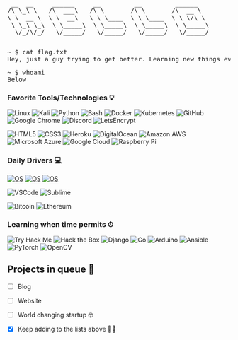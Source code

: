 
<pre>
 __  __     ______     __         __         ______    
/\ \_\ \   /\  ___\   /\ \       /\ \       /\  __ \   
\ \  __ \  \ \  __\   \ \ \____  \ \ \____  \ \ \/\ \  
 \ \_\ \_\  \ \_____\  \ \_____\  \ \_____\  \ \_____\ 
  \/_/\/_/   \/_____/   \/_____/   \/_____/   \/_____/ 
                                                       
</pre>
<pre>
~ $ cat flag.txt
Hey, just a guy trying to get better. Learning new things every day and sometimes yelling into the void. JT{me}
</pre>

<pre>
~ $ whoami
Below
</pre>

### Favorite Tools/Technologies 💡
![Linux](https://img.shields.io/badge/Linux-black?style=flat-square&logo=linux)
![Kali](https://img.shields.io/badge/Kali_linux-black?style=flat-square&logo=kali-linux)
![Python](https://img.shields.io/badge/-Python-black?style=flat-square&logo=Python)
![Bash](https://img.shields.io/badge/-Bash-black?style=flat-square&logo=gnu-bash)
![Docker](https://img.shields.io/badge/-Docker-black?style=flat-square&logo=docker)
![Kubernetes](https://img.shields.io/badge/-Kubernetes-black?style=flat-square&logo=kubernetes)
![GitHub](https://img.shields.io/badge/-GitHub-181717?style=flat-square&logo=github)
![Google Chrome](https://img.shields.io/badge/Chrome-black?style=flat-square&logo=google-chrome)
![Discord](https://img.shields.io/badge/Discord-black?style=flat-square&logo=discord)
![LetsEncrypt](https://img.shields.io/badge/Lets_Encrypt-black?style=flat-square&logo=let%E2%80%99s-encrypt)

![HTML5](https://img.shields.io/badge/-HTML5-E34F26?style=flat-square&logo=html5&logoColor=white)
![CSS3](https://img.shields.io/badge/-CSS3-1572B6?style=flat-square&logo=css3)
![Heroku](https://img.shields.io/badge/-Heroku-430098?style=flat-square&logo=heroku)
![DigitalOcean](https://img.shields.io/badge/-Digital%20Ocean-darkblue?style=flat-square&logo=digitalocean)
![Amazon AWS](https://img.shields.io/badge/Amazon%20AWS-232F3E?style=flat-square&logo=amazon-aws)
![Microsoft Azure](https://img.shields.io/badge/Microsoft%20Azure-232F7E?style=flat-square&logo=microsoft-azure)
![Google Cloud](https://img.shields.io/badge/-Google%20Cloud-232F3E?style=flat-square&logo=google-cloud)
![Raspberry Pi](https://img.shields.io/badge/-Raspberry%20Pi-C51A4A?style=flat-square&logo=Raspberry-Pi)

### Daily Drivers 💻

[![OS](https://img.shields.io/badge/OS-macOS-informational?style=flat-square&logo=apple)](https://en.wikipedia.org/wiki/MacOS)
[![OS](https://img.shields.io/badge/OS-Linux-informational?style=flat-square&logo=linux)](https://en.wikipedia.org/wiki/Linux)
[![OS](https://img.shields.io/badge/OS-Windows-informational?style=flat-square&logo=windows)](https://en.wikipedia.org/wiki/windows)

![VSCode](https://img.shields.io/badge/VSCode-black?style=flat-square&logo=visual-studio-code)
![Sublime](https://img.shields.io/badge/Sublime-black?style=flat-square&logo=sublime-text)

![Bitcoin](https://img.shields.io/badge/Bitcoin-232F3E?style=flat-square&logo=bitcoin)
![Ethereum](https://img.shields.io/badge/Ethereum-232F3E?style=flat-square&logo=ethereum)

### Learning when time permits ⏱

![Try Hack Me](https://img.shields.io/badge/-TryHackMe-black?style=flat-square&logo=tryhackme)
![Hack the Box](https://img.shields.io/badge/-HackTheBox-black?style=flat-square&logo=hack-the-box)
![Django](https://img.shields.io/badge/-Django-black?style=flat-square&logo=django)
![Go](https://img.shields.io/badge/Go-black?style=flat-square&logo=go)
![Arduino](https://img.shields.io/badge/Arduino-black?style=flat-square&logo=arduino)
![Ansible](https://img.shields.io/badge/Ansible-black?style=flat-square&logo=ansible)
![PyTorch](https://img.shields.io/badge/PyTorch-black?style=flat-square&logo=pytorch)
![OpenCV](https://img.shields.io/badge/OpenCV-black?style=flat-square&logo=opencv)

## Projects in queue 🔋

- [ ] Blog
- [ ] Website
- [ ] World changing startup 🤓
- [x] Keep adding to the lists above 👍🏽


<!--
**JLJTECH/jljtech** is a ✨ _special_ ✨ repository because its `README.md` (this file) appears on your GitHub profile.

Here are some ideas to get you started:
https://simpleicons.org/
https://github.com/alexandresanlim/Badges4-README.md-Profile
- 👯 I’m looking to collaborate on ...
- 💬 Ask me about ...
- 📫 How to reach me: ...
- ⚡ Fun fact: ...
-->

